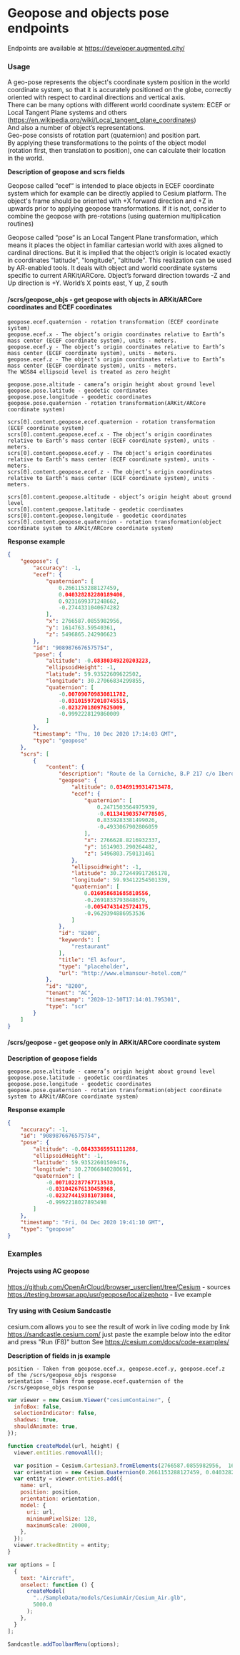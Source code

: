 # Geopose and objects pose endpoints
Endpoints are available at https://developer.augmented.city/
### Usage
A geo-pose represents the object's coordinate system position in the world coordinate system, so that it is accurately positioned on the globe, correctly oriented with respect to cardinal directions and vertical axis.  
There can be many options with different world coordinate system: ECEF or Local Tangent Plane systems and others (https://en.wikipedia.org/wiki/Local_tangent_plane_coordinates)  
And also a number of object’s representations.  
Geo-pose consists of rotation part (quaternion) and position part.  
By applying these transformations to the points of the object model (rotation first, then translation to position), one can calculate their location in the world.

__Description of geopose and scrs fields__

Geopose called “ecef“ is intended to place objects in ECEF coordinate system which for example can be directly applied to Cesium platform.
The object's frame should be oriented with +X forward direction and +Z in upwards prior to applying geopose transformations. If it is not, consider to combine the geopose with pre-rotations (using quaternion multiplication routines)

Geopose called “pose“ is an Local Tangent Plane transformation, which means it places the object in familiar cartesian world with axes aligned to cardinal directions. But it is implied that the object’s origin is located exactly in coordinates "latitude", "longitude", "altitude".
This realization can be used by AR-enabled tools. It deals with object and world coordinate systems specific to current ARKit/ARCore. Object’s forward direction towards -Z and Up direction is +Y. World’s X points east, Y up, Z south


#### /scrs/geopose_objs - get geopose with objects in ARKit/ARCore coordinates and ECEF coordinates

```
geopose.ecef.quaternion - rotation transformation (ECEF coordinate system)
geopose.ecef.x - The object’s origin coordinates relative to Earth’s mass center (ECEF coordinate system), units - meters.
geopose.ecef.y - The object’s origin coordinates relative to Earth’s mass center (ECEF coordinate system), units - meters.
geopose.ecef.z - The object’s origin coordinates relative to Earth’s mass center (ECEF coordinate system), units - meters.
The WGS84 ellipsoid level is treated as zero height

geopose.pose.altitude - camera’s origin height about ground level
geopose.pose.latitude - geodetic coordinates
geopose.pose.longitude - geodetic coordinates
geopose.pose.quaternion - rotation transformation(ARKit/ARCore coordinate system)

scrs[0].content.geopose.ecef.quaternion - rotation transformation (ECEF coordinate system)
scrs[0].content.geopose.ecef.x - The object’s origin coordinates relative to Earth’s mass center (ECEF coordinate system), units - meters.
scrs[0].content.geopose.ecef.y - The object’s origin coordinates relative to Earth’s mass center (ECEF coordinate system), units - meters.
scrs[0].content.geopose.ecef.z - The object’s origin coordinates relative to Earth’s mass center (ECEF coordinate system), units - meters.

scrs[0].content.geopose.altitude - object’s origin height about ground level
scrs[0].content.geopose.latitude - geodetic coordinates
scrs[0].content.geopose.longitude - geodetic coordinates    
scrs[0].content.geopose.quaternion - rotation transformation(object coordinate system to ARKit/ARCore coordinate system)
```
__Response example__
```json
{
    "geopose": {
        "accuracy": -1,
        "ecef": {
            "quaternion": [
                0.2661153288127459,
                0.040328282280189406,
                0.9231699371248662,
                -0.2744331040674282
            ],
            "x": 2766587.0855982956,
            "y": 1614763.59540361,
            "z": 5496865.242906623
        },
        "id": "9089876676575754",
        "pose": {
            "altitude": -0.08380349220203223,
            "ellipsoidHeight": -1,
            "latitude": 59.93522609622502,
            "longitude": 30.27066834299855,
            "quaternion": [
                -0.007090709830811782,
                -0.031015972010745515,
                -0.02327018097625009,
                -0.9992228129860009
            ]
        },
        "timestamp": "Thu, 10 Dec 2020 17:14:03 GMT",
        "type": "geopose"
    },
    "scrs": [
        {
            "content": {
                "description": "Route de la Corniche, B.P 217 c/o Iberostar Hotel",
                "geopose": {
                    "altitude": 0.03469199314713478,
                    "ecef": {
                        "quaternion": [
                            0.2471503564975939,
                            -0.011341903574778505,
                            0.8339283381499026,
                            -0.4933067902806059
                        ],
                        "x": 2766628.8216932337,
                        "y": 1614903.290264482,
                        "z": 5496803.750131461
                    },
                    "ellipsoidHeight": -1,
                    "latitude": 30.272449917265178,
                    "longitude": 59.93412254501339,
                    "quaternion": [
                        0.016058681685810556,
                        -0.2691833793848679,
                        -0.00547431425724175,
                        -0.9629394886953536
                    ]
                },
                "id": "8200",
                "keywords": [
                    "restaurant"
                ],
                "title": "El Asfour",
                "type": "placeholder",
                "url": "http://www.elmansour-hotel.com/"
            },
            "id": "8200",
            "tenant": "AC",
            "timestamp": "2020-12-10T17:14:01.795301",
            "type": "scr"
        }
    ]
}
```
#### /scrs/geopose - get geopose only in ARKit/ARCore coordinate system

__Description of geopose fields__

```
geopose.pose.altitude - camera’s origin height about ground level
geopose.pose.latitude - geodetic coordinates
geopose.pose.longitude - geodetic coordinates
geopose.pose.quaternion - rotation transformation(object coordinate system to ARKit/ARCore coordinate system)
```
__Response example__
```json
{
    "accuracy": -1,
    "id": "9089876676575754",
    "pose": {
        "altitude": -0.08433365951111288,
        "ellipsoidHeight": -1,
        "latitude": 59.93522601509476,
        "longitude": 30.27066840280691,
        "quaternion": [
            -0.007102287767713538,
            -0.031042676130458968,
            -0.023274419381073084,
            -0.9992218027893498
        ]
    },
    "timestamp": "Fri, 04 Dec 2020 19:41:10 GMT",
    "type": "geopose"
}
```

### Examples
#### Projects using AC geopose
https://github.com/OpenArCloud/browser_userclient/tree/Cesium - sources
https://testing.browsar.app/usr/geopose/localizephoto - live example


#### Try using with Cesium Sandcastle
cesium.com allows you to see the result of work in live coding mode by link https://sandcastle.cesium.com/
just paste the example below into the editor and press "Run (F8)" button
See https://cesium.com/docs/code-examples/

__Description of fields in js example__
```
position - Taken from geopose.ecef.x, geopose.ecef.y, geopose.ecef.z of the /scrs/geopose_objs response
orientation - Taken from geopose.ecef.quaternion of the /scrs/geopose_objs response
```

```javascript
var viewer = new Cesium.Viewer("cesiumContainer", {
  infoBox: false,
  selectionIndicator: false,
  shadows: true,
  shouldAnimate: true,
});

function createModel(url, height) {
  viewer.entities.removeAll();

  var position = Cesium.Cartesian3.fromElements(2766587.0855982956,  1614763.59540361, 5496865.242906623);
  var orientation = new Cesium.Quaternion(0.2661153288127459, 0.040328282280189406, 0.9231699371248662, -0.2744331040674282);
  var entity = viewer.entities.add({
    name: url,
    position: position,
    orientation: orientation,
    model: {
      uri: url,
      minimumPixelSize: 128,
      maximumScale: 20000,
    },
  });
  viewer.trackedEntity = entity;
}

var options = [
  {
    text: "Aircraft",
    onselect: function () {
      createModel(
        "../SampleData/models/CesiumAir/Cesium_Air.glb",
        5000.0
      );
    },
  }
];

Sandcastle.addToolbarMenu(options);
```